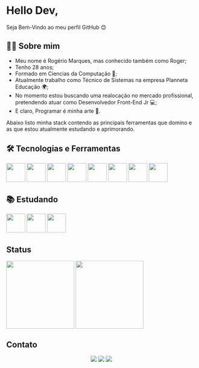 # Hello Dev,

Seja Bem-Vindo ao meu perfil GitHub 😊

## 👦🏻 Sobre mim

- Meu nome é Rogério Marques, mas conhecido também como Roger;
- Tenho 28 anos;
- Formado em Ciencias da Computação 📘;
- Atualmente trabalho como Técnico de Sistemas na empresa Planneta Educação 🌍;
- No momento estou buscando uma realocação no mercado profissional, pretendendo atuar como Desenvolvedor Front-End Jr 💻;
- E claro, Programar é minha arte 🎨.

Abaixo listo minha stack contendo as principais ferramentas que domino e as que estou atualmente estudando e aprimorando.

## 🛠 Tecnologias e Ferramentas
<div>
<img src="https://cdn.jsdelivr.net/gh/devicons/devicon/icons/javascript/javascript-original.svg" width="50" height="50"/>
<img src="https://cdn.jsdelivr.net/gh/devicons/devicon/icons/typescript/typescript-original.svg" width="50" height="50"/>
<img src="https://cdn.jsdelivr.net/gh/devicons/devicon/icons/html5/html5-original-wordmark.svg" width="50" height="50"/>
<img src="https://cdn.jsdelivr.net/gh/devicons/devicon/icons/css3/css3-original-wordmark.svg" width="50" height="50"/>
<img src="https://cdn.jsdelivr.net/gh/devicons/devicon/icons/react/react-original-wordmark.svg" width="50" height="50"/>
<img src="https://cdn.jsdelivr.net/gh/devicons/devicon/icons/sass/sass-original.svg" width="50" height="50"/>
<img src="https://cdn.jsdelivr.net/gh/devicons/devicon/icons/git/git-original-wordmark.svg" width="50" height="50"/>
<img src="https://cdn.jsdelivr.net/gh/devicons/devicon/icons/figma/figma-original.svg" width="50" height="50"/>
</div>

## 📚 Estudando
<div>
  <img src="https://cdn.jsdelivr.net/gh/devicons/devicon/icons/storybook/storybook-original.svg" width="50" height="50" />
  <img src="https://cdn.jsdelivr.net/gh/devicons/devicon/icons/redux/redux-original.svg" width="50" height="50"/>
  <img src="https://cdn.jsdelivr.net/gh/devicons/devicon/icons/nextjs/nextjs-original-wordmark.svg" width="50" height="50"/>
</div>

## Status
<div>
<img height="180em" align="center" src="https://github-readme-stats.vercel.app/api/top-langs/?username=rogerrm95&layout=compact&theme=dracula" />
<img height="180em" align="center" src="https://github-readme-stats.vercel.app/api?username=rogerrm95&show_icons=true&theme=dracula" />
</div>

## Contato

<div align='center'>
<a href = "mailto:rogermrm2014@gmail.com"><img src="https://img.shields.io/badge/Gmail-D14836?style=for-the-badge&logo=gmail&logoColor=white" target="_blank"></a>
<a href="https://www.linkedin.com/in/rogerio-marques-fernandes-78b610208" target="_blank"><img src="https://img.shields.io/badge/-LinkedIn-%230077B5?style=for-the-badge&logo=linkedin&logoColor=white" target="_blank"></a>
<a href="https://www.instagram.com/rogerrm95" target="_blank"><img src="https://img.shields.io/badge/-Instagram-%23E4405F?style=for-the-badge&logo=instagram&logoColor=white" target="_blank"></a>
</div>
